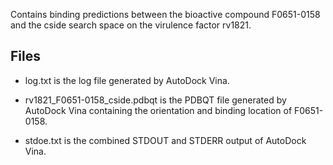 Contains binding predictions between the bioactive compound F0651-0158 and the cside search space on the virulence factor rv1821.

## Files

- log.txt is the log file generated by AutoDock Vina.

- rv1821_F0651-0158_cside.pdbqt is the PDBQT file generated by AutoDock Vina containing the orientation and binding location of F0651-0158.

- stdoe.txt is the combined STDOUT and STDERR output of AutoDock Vina.

